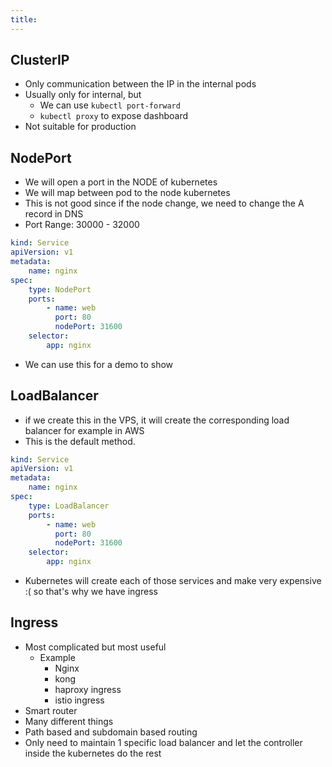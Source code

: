 ```yaml
---
title:
---
```


## ClusterIP
* Only communication between the IP in the internal pods
* Usually only for internal, but
	* We can use `kubectl port-forward`
	* `kubectl proxy` to expose dashboard
* Not suitable for production
## NodePort
* We will open a port in the NODE of kubernetes
* We will map between pod to the node kubernetes
* This is not good since if the node change, we need to change the A record in DNS 
* Port Range: 30000 - 32000

```yaml
kind: Service
apiVersion: v1
metadata:
	name: nginx
spec:
	type: NodePort
	ports:
		- name: web
		  port: 80
		  nodePort: 31600
	selector:
		app: nginx
```

* We can use this for a demo to show
## LoadBalancer
* if we create this in the VPS, it will create the corresponding load balancer for example in AWS
* This is the default method.

```yaml
kind: Service
apiVersion: v1
metadata:
	name: nginx
spec:
	type: LoadBalancer
	ports:
		- name: web
		  port: 80
		  nodePort: 31600
	selector:
		app: nginx
```

* Kubernetes will create each of those services and make very expensive :(  so that's why we have ingress
## Ingress
* Most complicated but most useful
	* Example
		* Nginx
		* kong
		* haproxy ingress
		* istio ingress
* Smart router
* Many different things
* Path based and subdomain based routing 
* Only need to maintain 1 specific load balancer and let the controller inside the kubernetes do the rest